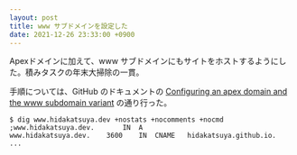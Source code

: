 ```yaml
---
layout: post
title: www サブドメインを設定した
date: 2021-12-26 23:33:00 +0900
---
```


Apexドメインに加えて、www サブドメインにもサイトをホストするようにした。積みタスクの年末大掃除の一貫。

手順については、GitHub のドキュメントの
[Configuring an apex domain and the www subdomain variant](https://docs.github.com/en/pages/configuring-a-custom-domain-for-your-github-pages-site/managing-a-custom-domain-for-your-github-pages-site#configuring-an-apex-domain-and-the-www-subdomain-variant)
の通り行った。

```
$ dig www.hidakatsuya.dev +nostats +nocomments +nocmd
;www.hidakatsuya.dev.		IN	A
www.hidakatsuya.dev.	3600	IN	CNAME	hidakatsuya.github.io.
...
```
